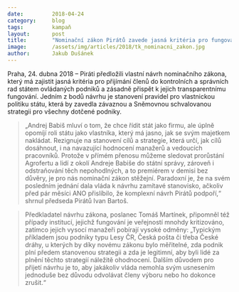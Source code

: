 ```yaml
---
date:         2018-04-24
category:     blog
tags:         kampaň
layout:       post
title:        "Nominační zákon Pirátů zavede jasná kritéria pro fungování státem ovládaných podniků"
image:        /assets/img/articles/2018/tk_nominacni_zakon.jpg
author:       Jakub Dušánek
---
```



Praha, 24. dubna 2018 – Piráti předložili vlastní návrh nominačního zákona, který má zajistit jasná kritéria pro přijímání členů do kontrolních a správních rad státem ovládaných podniků a zásadně přispět k jejich transparentnímu fungování. Jedním z bodů návrhu je stanovení pravidel pro vlastnickou politiku státu, která by zavedla závaznou a Sněmovnou schvalovanou strategii pro všechny dotčené podniky.
 
> „Andrej Babiš mluví o tom, že chce řídit stát jako firmu, ale úplně opomíjí roli státu jako vlastníka, který má jasno, jak se svým majetkem nakládat. Rezignuje na stanovení cílů a strategie, která určí, jak cílů dosáhnout, i na navazující hodnocení manažerů a vedoucích pracovníků. Protože v přímém přenosu můžeme sledovat prorůstání Agrofertu a lidí z okolí Andreje Babiše do státní správy, zároveň i odstraňování těch nepohodlných, a to premiérem v demisi bez důvěry, je pro nás nominační zákon stěžejní. Paradoxní je, že na svém posledním jednání dala vláda k návrhu zamítavé stanovisko, ačkoliv před pár měsíci ANO přislíbilo, že komplexní návrh Pirátů podpoří,“ shrnul předseda Pirátů Ivan Bartoš.

> Předkladatel návrhu zákona, poslanec Tomáš Martínek, připomněl též případy institucí, jejichž fungování je veřejností mnohdy kritizováno, zatímco jejich vysocí manažeři pobírají vysoké odměny: „Typickým příkladem jsou podniky typu Lesy ČR, Česká pošta či třeba České dráhy, u kterých by díky novému zákonu bylo měřitelné, zda podnik plní předem stanovenou strategii a zda je legitimní, aby byli lidé za plnění těchto strategií náležitě ohodnoceni. Dalším důvodem pro přijetí návrhu je to, aby jakákoliv vláda nemohla svým usnesením jednoduše bez důvodu odvolávat členy výboru nebo ho dokonce zrušit.“


